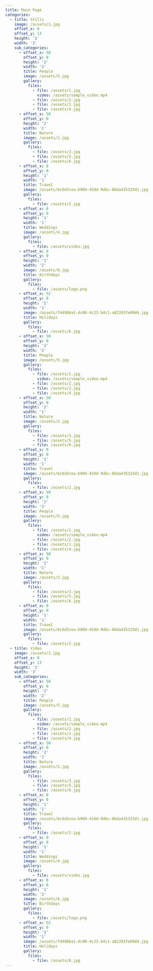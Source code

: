 ```yaml
---
title: Main Page
categories:
  - title: Stills
    image: /assets/1.jpg
    offset_x: 0
    offset_y: 13
    height: '2'
    width: '3'
    sub_categories:
      - offset_x: 50
        offset_y: 0
        height: '2'
        width: '2'
        title: People
        image: /assets/5.jpg
        gallery:
          files:
            - file: /assets/1.jpg
              video: /assets/sample_video.mp4
            - file: /assets/2.jpg
            - file: /assets/1.jpg
            - file: /assets/4.jpg
      - offset_x: 50
        offset_y: 0
        height: '2'
        width: '1'
        title: Nature
        image: /assets/2.jpg
        gallery:
          files:
            - file: /assets/3.jpg
            - file: /assets/5.jpg
            - file: /assets/6.jpg
      - offset_x: 0
        offset_y: 0
        height: '1'
        width: '1'
        title: Travel
        image: /assets/bc6d3cea-b904-43dd-9dbc-8bda435325d1.jpg
        gallery:
          files:
            - file: /assets/2.jpg
      - offset_x: 0
        offset_y: 0
        height: '1'
        width: '1'
        title: Weddings
        image: /assets/4.jpg
        gallery:
          files:
            - file: /assets/video.jpg
      - offset_x: 0
        offset_y: 0
        height: '1'
        width: '2'
        image: /assets/6.jpg
        title: Birthdays
        gallery:
          files:
            - file: /assets/logo.png
      - offset_x: 52
        offset_y: 0
        height: '2'
        width: '1'
        image: /assets/fd4986a1-dc00-4c23-bdc1-a82203fe09d4.jpg
        title: Holidays
        gallery:
          files:
            - file: /assets/6.jpg
      - offset_x: 50
        offset_y: 0
        height: '2'
        width: '2'
        title: People
        image: /assets/5.jpg
        gallery:
          files:
            - file: /assets/1.jpg
              video: /assets/sample_video.mp4
            - file: /assets/2.jpg
            - file: /assets/1.jpg
            - file: /assets/4.jpg
      - offset_x: 50
        offset_y: 0
        height: '2'
        width: '1'
        title: Nature
        image: /assets/2.jpg
        gallery:
          files:
            - file: /assets/3.jpg
            - file: /assets/5.jpg
            - file: /assets/6.jpg
      - offset_x: 0
        offset_y: 0
        height: '1'
        width: '1'
        title: Travel
        image: /assets/bc6d3cea-b904-43dd-9dbc-8bda435325d1.jpg
        gallery:
          files:
            - file: /assets/2.jpg
      - offset_x: 50
        offset_y: 0
        height: '2'
        width: '2'
        title: People
        image: /assets/5.jpg
        gallery:
          files:
            - file: /assets/1.jpg
              video: /assets/sample_video.mp4
            - file: /assets/2.jpg
            - file: /assets/1.jpg
            - file: /assets/4.jpg
      - offset_x: 50
        offset_y: 0
        height: '2'
        width: '1'
        title: Nature
        image: /assets/2.jpg
        gallery:
          files:
            - file: /assets/3.jpg
            - file: /assets/5.jpg
            - file: /assets/6.jpg
      - offset_x: 0
        offset_y: 0
        height: '1'
        width: '1'
        title: Travel
        image: /assets/bc6d3cea-b904-43dd-9dbc-8bda435325d1.jpg
        gallery:
          files:
            - file: /assets/2.jpg
  - title: Video
    image: /assets/1.jpg
    offset_x: 0
    offset_y: 13
    height: '2'
    width: '3'
    sub_categories:
      - offset_x: 50
        offset_y: 0
        height: '2'
        width: '2'
        title: People
        image: /assets/5.jpg
        gallery:
          files:
            - file: /assets/1.jpg
              video: /assets/sample_video.mp4
            - file: /assets/2.jpg
            - file: /assets/1.jpg
            - file: /assets/4.jpg
      - offset_x: 50
        offset_y: 0
        height: '2'
        width: '1'
        title: Nature
        image: /assets/2.jpg
        gallery:
          files:
            - file: /assets/3.jpg
            - file: /assets/5.jpg
            - file: /assets/6.jpg
      - offset_x: 0
        offset_y: 0
        height: '1'
        width: '1'
        title: Travel
        image: /assets/bc6d3cea-b904-43dd-9dbc-8bda435325d1.jpg
        gallery:
          files:
            - file: /assets/2.jpg
      - offset_x: 0
        offset_y: 0
        height: '1'
        width: '1'
        title: Weddings
        image: /assets/4.jpg
        gallery:
          files:
            - file: /assets/video.jpg
      - offset_x: 0
        offset_y: 0
        height: '1'
        width: '2'
        image: /assets/6.jpg
        title: Birthdays
        gallery:
          files:
            - file: /assets/logo.png
      - offset_x: 52
        offset_y: 0
        height: '2'
        width: '1'
        image: /assets/fd4986a1-dc00-4c23-bdc1-a82203fe09d4.jpg
        title: Holidays
        gallery:
          files:
            - file: /assets/6.jpg
---
```

